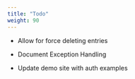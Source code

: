 ```yaml
---
title: "Todo"
weight: 90
---
```

- Allow for force deleting entries

- Document Exception Handling

- Update demo site with auth examples


